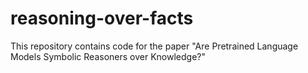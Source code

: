 # reasoning-over-facts
This repository contains code for the paper "Are Pretrained Language Models  Symbolic Reasoners over Knowledge?"
